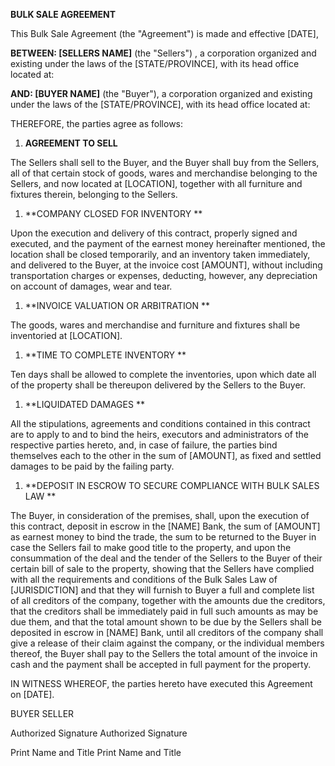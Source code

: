 **BULK SALE AGREEMENT**

This Bulk Sale Agreement (the "Agreement") is made and effective
\[DATE\],

**BETWEEN: \[SELLERS NAME\]** (the "Sellers") , a corporation organized
and existing under the laws of the \[STATE/PROVINCE\], with its head
office located at:

**AND: \[BUYER NAME\]** (the \"Buyer\"), a corporation organized and
existing under the laws of the \[STATE/PROVINCE\], with its head office
located at:

THEREFORE, the parties agree as follows:

1.  **AGREEMENT TO SELL**

The Sellers shall sell to the Buyer, and the Buyer shall buy from the
Sellers, all of that certain stock of goods, wares and merchandise
belonging to the Sellers, and now located at \[LOCATION\], together with
all furniture and fixtures therein, belonging to the Sellers.

1.  **COMPANY CLOSED FOR INVENTORY **

Upon the execution and delivery of this contract, properly signed and
executed, and the payment of the earnest money hereinafter mentioned,
the location shall be closed temporarily, and an inventory taken
immediately, and delivered to the Buyer, at the invoice cost \[AMOUNT\],
without including transportation charges or expenses, deducting,
however, any depreciation on account of damages, wear and tear.

1.  **INVOICE VALUATION OR ARBITRATION **

The goods, wares and merchandise and furniture and fixtures shall be
inventoried at \[LOCATION\].

1.  **TIME TO COMPLETE INVENTORY **

Ten days shall be allowed to complete the inventories, upon which date
all of the property shall be thereupon delivered by the Sellers to the
Buyer.

1.  **LIQUIDATED DAMAGES **

All the stipulations, agreements and conditions contained in this
contract are to apply to and to bind the heirs, executors and
administrators of the respective parties hereto, and, in case of
failure, the parties bind themselves each to the other in the sum of
\[AMOUNT\], as fixed and settled damages to be paid by the failing
party.

1.  **DEPOSIT IN ESCROW TO SECURE COMPLIANCE WITH BULK SALES LAW **

The Buyer, in consideration of the premises, shall, upon the execution
of this contract, deposit in escrow in the \[NAME\] Bank, the sum of
\[AMOUNT\] as earnest money to bind the trade, the sum to be returned to
the Buyer in case the Sellers fail to make good title to the property,
and upon the consummation of the deal and the tender of the Sellers to
the Buyer of their certain bill of sale to the property, showing that
the Sellers have complied with all the requirements and conditions of
the Bulk Sales Law of \[JURISDICTION\] and that they will furnish to
Buyer a full and complete list of all creditors of the company, together
with the amounts due the creditors, that the creditors shall be
immediately paid in full such amounts as may be due them, and that the
total amount shown to be due by the Sellers shall be deposited in escrow
in \[NAME\] Bank, until all creditors of the company shall give a
release of their claim against the company, or the individual members
thereof, the Buyer shall pay to the Sellers the total amount of the
invoice in cash and the payment shall be accepted in full payment for
the property.

IN WITNESS WHEREOF, the parties hereto have executed this Agreement on
\[DATE\].

BUYER SELLER

Authorized Signature Authorized Signature

Print Name and Title Print Name and Title
